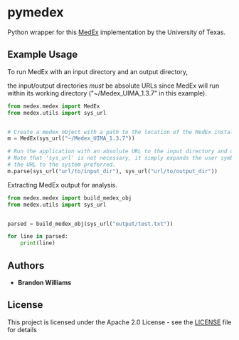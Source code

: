 # pymedex

Python wrapper for this [MedEx](https://sbmi.uth.edu/ccb/resources/medex.htm) implementation by the University of Texas.

## Example Usage

To run MedEx with an input directory and an output directory,

the input/output directories *must* be absolute URLs since MedEx will run within its working directory ("~/Medex_UIMA_1.3.7" in this example).

```python
from medex.medex import MedEx
from medex.utils import sys_url


# Create a medex object with a path to the location of the MedEx installation.
m = MedEx(sys_url("~/Medex_UIMA_1.3.7"))

# Run the application with an absolute URL to the input directory and output directory.
# Note that 'sys_url' is not necessary, it simply expands the user symbols and formats
# the URL to the system preferred.
m.parse(sys_url("url/to/input_dir"), sys_url("url/to/output_dir"))
```

Extracting MedEx output for analysis.
```python
from medex.medex import build_medex_obj
from medex.utils import sys_url


parsed = build_medex_obj(sys_url("output/test.txt"))

for line in parsed:
    print(line)
```

## Authors

* **Brandon Williams**

## License

This project is licensed under the Apache 2.0 License - see the [LICENSE](LICENSE) file for details

